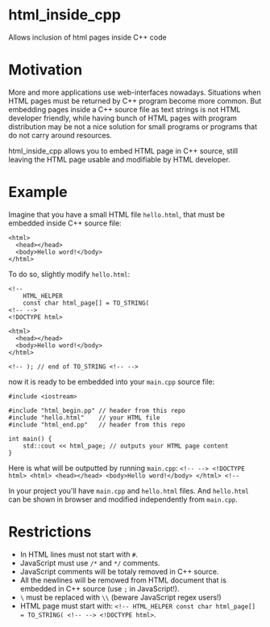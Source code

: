 html_inside_cpp
===============

Allows inclusion of html pages inside C++ code

Motivation
===============

More and more applications use web-interfaces nowadays. Situations when HTML pages must be returned by C++ program become more common. But embedding pages inside a C++ source file as text strings is not HTML developer friendly, while having bunch of HTML pages with program distribution may be not a nice solution for small programs or programs that do not carry around resources.

html_inside_cpp allows you to embed HTML page in C++ source, still leaving the HTML page usable and modifiable by HTML developer.

Example
===============
Imagine that you have a small HTML file `hello.html`, that must be embedded inside C++ source file:
```
<html>
  <head></head>
  <body>Hello word!</body>
</html>
```

To do so, slightly modify `hello.html`:
```
<!--
    HTML_HELPER 
    const char html_page[] = TO_STRING( 
<!-- -->
<!DOCTYPE html>

<html>
  <head></head>
  <body>Hello word!</body>
</html>

<!-- ); // end of TO_STRING <!-- -->  
```

now it is ready to be embedded into your `main.cpp` source file:
```
#include <iostream>

#include "html_begin.pp" // header from this repo
#include "hello.html"    // your HTML file
#include "html_end.pp"   // header from this repo

int main() {
    std::cout << html_page; // outputs your HTML page content
}

```
Here is what will be outputted by running `main.cpp`:
```<!-- --> <!DOCTYPE html> <html> <head></head> <body>Hello word!</body> </html> <!--```

In your project you'll have `main.cpp` and `hello.html` files. And `hello.html` can be shown in browser and modified independently from `main.cpp`.

Restrictions
===============
* In HTML lines must not start with `#`.
* JavaScript must use `/*` and `*/` comments.
* JavaScript comments will be totaly removed in C++ source.
* All the newlines will be remowed from HTML document that is embedded in C++ source (use `;` in JavaScript!).
* `\` must be replaced with `\\` (beware JavaScript regex users!)
* HTML page must start with: ``` <!-- HTML_HELPER const char html_page[] = TO_STRING( <!-- --> <!DOCTYPE html> ```.
